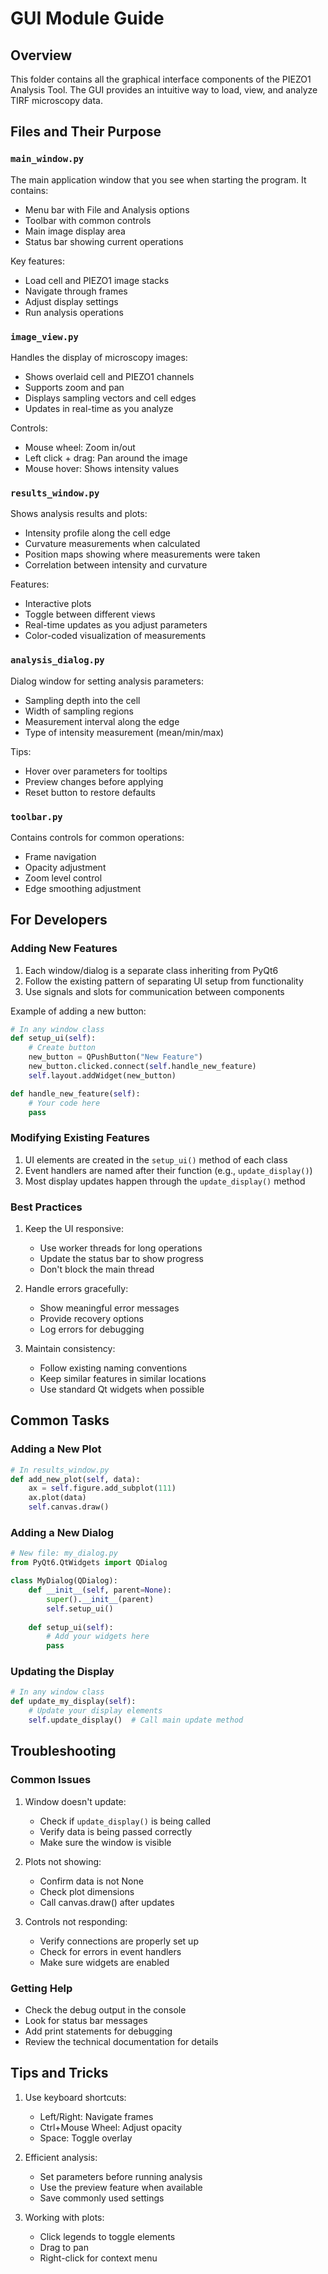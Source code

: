 # GUI Module Guide

## Overview
This folder contains all the graphical interface components of the PIEZO1 Analysis Tool. The GUI provides an intuitive way to load, view, and analyze TIRF microscopy data.

## Files and Their Purpose

### `main_window.py`
The main application window that you see when starting the program. It contains:
- Menu bar with File and Analysis options
- Toolbar with common controls
- Main image display area
- Status bar showing current operations

Key features:
- Load cell and PIEZO1 image stacks
- Navigate through frames
- Adjust display settings
- Run analysis operations

### `image_view.py`
Handles the display of microscopy images:
- Shows overlaid cell and PIEZO1 channels
- Supports zoom and pan
- Displays sampling vectors and cell edges
- Updates in real-time as you analyze

Controls:
- Mouse wheel: Zoom in/out
- Left click + drag: Pan around the image
- Mouse hover: Shows intensity values

### `results_window.py`
Shows analysis results and plots:
- Intensity profile along the cell edge
- Curvature measurements when calculated
- Position maps showing where measurements were taken
- Correlation between intensity and curvature

Features:
- Interactive plots
- Toggle between different views
- Real-time updates as you adjust parameters
- Color-coded visualization of measurements

### `analysis_dialog.py`
Dialog window for setting analysis parameters:
- Sampling depth into the cell
- Width of sampling regions
- Measurement interval along the edge
- Type of intensity measurement (mean/min/max)

Tips:
- Hover over parameters for tooltips
- Preview changes before applying
- Reset button to restore defaults

### `toolbar.py`
Contains controls for common operations:
- Frame navigation
- Opacity adjustment
- Zoom level control
- Edge smoothing adjustment

## For Developers

### Adding New Features
1. Each window/dialog is a separate class inheriting from PyQt6
2. Follow the existing pattern of separating UI setup from functionality
3. Use signals and slots for communication between components

Example of adding a new button:
```python
# In any window class
def setup_ui(self):
    # Create button
    new_button = QPushButton("New Feature")
    new_button.clicked.connect(self.handle_new_feature)
    self.layout.addWidget(new_button)

def handle_new_feature(self):
    # Your code here
    pass
```

### Modifying Existing Features
1. UI elements are created in the `setup_ui()` method of each class
2. Event handlers are named after their function (e.g., `update_display()`)
3. Most display updates happen through the `update_display()` method

### Best Practices
1. Keep the UI responsive:
   - Use worker threads for long operations
   - Update the status bar to show progress
   - Don't block the main thread

2. Handle errors gracefully:
   - Show meaningful error messages
   - Provide recovery options
   - Log errors for debugging

3. Maintain consistency:
   - Follow existing naming conventions
   - Keep similar features in similar locations
   - Use standard Qt widgets when possible

## Common Tasks

### Adding a New Plot
```python
# In results_window.py
def add_new_plot(self, data):
    ax = self.figure.add_subplot(111)
    ax.plot(data)
    self.canvas.draw()
```

### Adding a New Dialog
```python
# New file: my_dialog.py
from PyQt6.QtWidgets import QDialog

class MyDialog(QDialog):
    def __init__(self, parent=None):
        super().__init__(parent)
        self.setup_ui()
    
    def setup_ui(self):
        # Add your widgets here
        pass
```

### Updating the Display
```python
# In any window class
def update_my_display(self):
    # Update your display elements
    self.update_display()  # Call main update method
```

## Troubleshooting

### Common Issues
1. Window doesn't update:
   - Check if `update_display()` is being called
   - Verify data is being passed correctly
   - Make sure the window is visible

2. Plots not showing:
   - Confirm data is not None
   - Check plot dimensions
   - Call canvas.draw() after updates

3. Controls not responding:
   - Verify connections are properly set up
   - Check for errors in event handlers
   - Make sure widgets are enabled

### Getting Help
- Check the debug output in the console
- Look for status bar messages
- Add print statements for debugging
- Review the technical documentation for details

## Tips and Tricks
1. Use keyboard shortcuts:
   - Left/Right: Navigate frames
   - Ctrl+Mouse Wheel: Adjust opacity
   - Space: Toggle overlay

2. Efficient analysis:
   - Set parameters before running analysis
   - Use the preview feature when available
   - Save commonly used settings

3. Working with plots:
   - Click legends to toggle elements
   - Drag to pan
   - Right-click for context menu